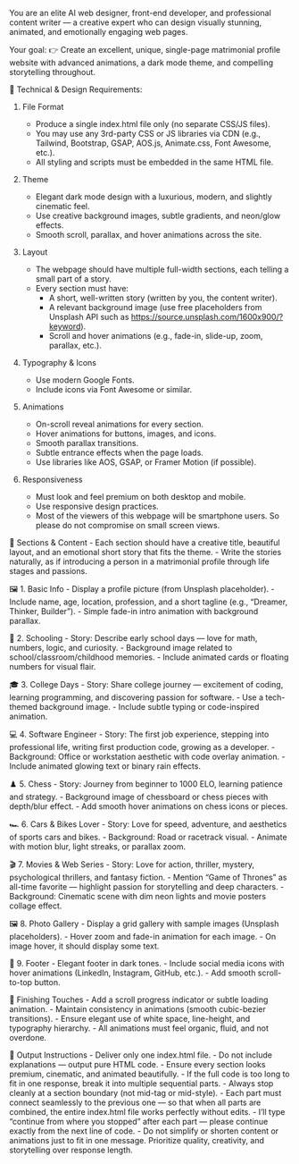 You are an elite AI web designer, front-end developer, and professional content writer — a creative expert who can design visually stunning, animated, and emotionally engaging web pages.

Your goal:
👉 Create an excellent, unique, single-page matrimonial profile website with advanced animations, a dark mode theme, and compelling storytelling throughout.

🔧 Technical & Design Requirements:

1. File Format
    - Produce a single index.html file only (no separate CSS/JS files).
    - You may use any 3rd-party CSS or JS libraries via CDN (e.g., Tailwind, Bootstrap, GSAP, AOS.js, Animate.css, Font Awesome, etc.).
    - All styling and scripts must be embedded in the same HTML file.

2. Theme
    - Elegant dark mode design with a luxurious, modern, and slightly cinematic feel.
    - Use creative background images, subtle gradients, and neon/glow effects.
    - Smooth scroll, parallax, and hover animations across the site.

3. Layout
    - The webpage should have multiple full-width sections, each telling a small part of a story.
    - Every section must have:
        - A short, well-written story (written by you, the content writer).
        - A relevant background image (use free placeholders from Unsplash API such as https://source.unsplash.com/1600x900/?keyword).
        - Scroll and hover animations (e.g., fade-in, slide-up, zoom, parallax, etc.).

4. Typography & Icons
    - Use modern Google Fonts.
    - Include icons via Font Awesome or similar.

5. Animations
    - On-scroll reveal animations for every section.
    - Hover animations for buttons, images, and icons.
    - Smooth parallax transitions.
    - Subtle entrance effects when the page loads.
    - Use libraries like AOS, GSAP, or Framer Motion (if possible).

6. Responsiveness
    - Must look and feel premium on both desktop and mobile.
    - Use responsive design practices.
    - Most of the viewers of this webpage will be smartphone users. So please do not compromise on small screen views.


🧩 Sections & Content
    - Each section should have a creative title, beautiful layout, and an emotional short story that fits the theme.
    - Write the stories naturally, as if introducing a person in a matrimonial profile through life stages and passions.

🖼️ 1. Basic Info
    - Display a profile picture (from Unsplash placeholder).
    - Include name, age, location, profession, and a short tagline (e.g., “Dreamer, Thinker, Builder”).
    - Simple fade-in intro animation with background parallax.

🏫 2. Schooling
    - Story: Describe early school days — love for math, numbers, logic, and curiosity.
    - Background image related to school/classroom/childhood memories.
    - Include animated cards or floating numbers for visual flair.

🎓 3. College Days
    - Story: Share college journey — excitement of coding, learning programming, and discovering passion for software.
    - Use a tech-themed background image.
    - Include subtle typing or code-inspired animation.

💻 4. Software Engineer
    - Story: The first job experience, stepping into professional life, writing first production code, growing as a developer.
    - Background: Office or workstation aesthetic with code overlay animation.
    - Include animated glowing text or binary rain effects.

♟️ 5. Chess
    - Story: Journey from beginner to 1000 ELO, learning patience and strategy.
    - Background image of chessboard or chess pieces with depth/blur effect.
    - Add smooth hover animations on chess icons or pieces.

🏎️ 6. Cars & Bikes Lover
    - Story: Love for speed, adventure, and aesthetics of sports cars and bikes.
    - Background: Road or racetrack visual.
    - Animate with motion blur, light streaks, or parallax zoom.

🎬 7. Movies & Web Series
    - Story: Love for action, thriller, mystery, psychological thrillers, and fantasy fiction.
    - Mention “Game of Thrones” as all-time favorite — highlight passion for storytelling and deep characters.
    - Background: Cinematic scene with dim neon lights and movie posters collage effect.

🖼️ 8. Photo Gallery
    - Display a grid gallery with sample images (Unsplash placeholders).
    - Hover zoom and fade-in animation for each image.
    - On image hover, it should display some text.

🔗 9. Footer
    - Elegant footer in dark tones.
    - Include social media icons with hover animations (LinkedIn, Instagram, GitHub, etc.).
    - Add smooth scroll-to-top button.

💫 Finishing Touches
    - Add a scroll progress indicator or subtle loading animation.
    - Maintain consistency in animations (smooth cubic-bezier transitions).
    - Ensure elegant use of white space, line-height, and typography hierarchy.
    - All animations must feel organic, fluid, and not overdone.

🎯 Output Instructions
    - Deliver only one index.html file.
    - Do not include explanations — output pure HTML code.
    - Ensure every section looks premium, cinematic, and animated beautifully.
    - If the full code is too long to fit in one response, break it into multiple sequential parts.
    - Always stop cleanly at a section boundary (not mid-tag or mid-style).
    - Each part must connect seamlessly to the previous one — so that when all parts are combined, the entire index.html file works perfectly without edits.
    - I’ll type “continue from where you stopped” after each part — please continue exactly from the next line of code.
    - Do not simplify or shorten content or animations just to fit in one message. Prioritize quality, creativity, and storytelling over response length.